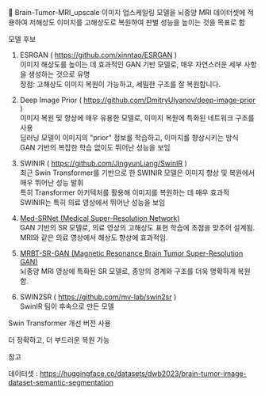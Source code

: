 🧠 Brain-Tumor-MRI_upscale 
이미지 업스케일링 모델을 뇌종양 MRI 데이터셋에 적용하여 저해상도 이미지를 고해상도로 복원하여 판별 성능을 높이는 것을 목표로 함   
   
모델 후보   
   
1. ESRGAN ( https://github.com/xinntao/ESRGAN )   
이미지 해상도를 높이는 데 효과적인 GAN 기반 모델로, 매우 자연스러운 세부 사항을 생성하는 것으로 유명   
장점: 고해상도 이미지 복원이 가능하고, 세밀한 구조를 잘 복원합니다.   
   
2.  Deep Image Prior ( https://github.com/DmitryUlyanov/deep-image-prior )   
이미지 복원 및 향상에 매우 유용한 모델로, 이미지 복원에 특화된 네트워크 구조를 사용   
딥러닝 모델이 이미지의 "prior" 정보를 학습하고, 이미지를 향상시키는 방식   
GAN 기반의 복잡한 학습 없이도 뛰어난 성능을 보임   
   
3.  SWINIR ( https://github.com/JingyunLiang/SwinIR )   
최근 Swin Transformer를 기반으로 한 SWINIR 모델은 이미지 향상 및 복원에서 매우 뛰어난 성능 발휘    
특히 Transformer 아키텍처를 활용해 이미지를 복원하는 데 매우 효과적   
SWINIR는 특히 의료 영상에서 뛰어난 성능을 보임   
   
4. [Med-SRNet (Medical Super-Resolution Network)](https://pmc.ncbi.nlm.nih.gov/articles/PMC9210125/?utm_source=chatgpt.com)  
GAN 기반의 SR 모델로, 의료 영상의 고해상도 표현 학습에 초점을 맞추어 설계됨.  
MRI와 같은 의료 영상에서 해상도 향상에 효과적임.

5. [MRBT-SR-GAN (Magnetic Resonance Brain Tumor Super-Resolution GAN)](https://aapm.onlinelibrary.wiley.com/doi/full/10.1002/acm2.13758?utm_source=chatgpt.com)  
뇌종양 MRI 영상에 특화된 SR 모델로, 종양의 경계와 구조를 더욱 명확하게 복원함.

6. SWIN2SR ( https://github.com/mv-lab/swin2sr )  
SwinIR 팀이 후속으로 만든 모델  

Swin Transformer 개선 버전 사용  

더 정확하고, 더 부드러운 복원 가능  


참고   

데이터셋 : https://huggingface.co/datasets/dwb2023/brain-tumor-image-dataset-semantic-segmentation
